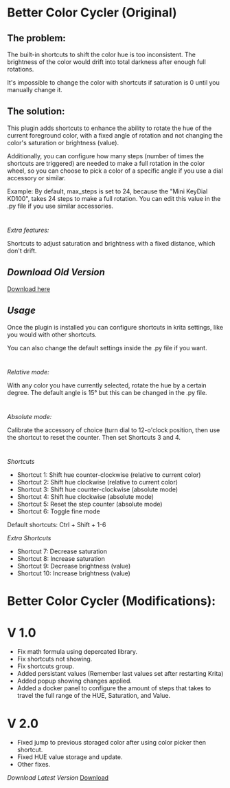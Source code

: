 # Better Color Cycler (Original)


**The problem:**
-
The built-in shortcuts to shift the color hue is too inconsistent.
The brightness of the color would drift into total darkness after enough full rotations.

It's impossible to change the color with shortcuts if saturation is 0 until you manually change it.

**The solution:**
-
This plugin adds shortcuts to enhance the ability to rotate the hue of the current foreground color,
with a fixed angle of rotation and not changing the color's saturation or brightness (value).

Additionally, you can configure how many steps (number of times the shortcuts are triggered) are needed to make a full rotation in the color wheel,
so you can choose to pick a color of a specific angle if you use a dial accessory or similar.

Example: By default, max_steps is set to 24, because the "Mini KeyDial KD100", takes 24 steps to make a full rotation.
You can edit this value in the .py file if you use similar accessories.
#
*Extra features:*

Shortcuts to adjust saturation and brightness with a fixed distance, which don't drift.


*Download Old Version*
-
[Download here](https://bitbucket.org/simolette/krita_bettercolorcycler/get/HEAD.zip)


*Usage*
-
Once the plugin is installed you can configure shortcuts in krita settings, like you would with other shortcuts.

You can also change the default settings inside the .py file if you want.

#
*Relative mode:*

With any color you have currently selected, rotate the hue by a certain degree.
The default angle is 15° but this can be changed in the .py file.

#
*Absolute mode:*

Calibrate the accessory of choice (turn dial to 12-o'clock position, then use the shortcut to reset the counter. Then set Shortcuts 3 and 4.


#
*Shortcuts*

- Shortcut 1:	Shift hue counter-clockwise (relative to current color)
- Shortcut 2:	Shift hue clockwise (relative to current color)
- Shortcut 3:	Shift hue counter-clockwise (absolute mode)
- Shortcut 4:	Shift hue clockwise (absolute mode)
- Shortcut 5:	Reset the step counter (absolute mode)
- Shortcut 6:	Toggle fine mode

Default shortcuts: Ctrl + Shift + 1-6

*Extra Shortcuts*

- Shortcut 7:	Decrease saturation
- Shortcut 8:	Increase saturation
- Shortcut 9:	Decrease brightness (value)
- Shortcut 10:	Increase brightness (value)


# Better Color Cycler (Modifications):

# V 1.0
- Fix math formula using depercated library.
- Fix shortcuts not showing.
- Fix shortcuts group.
- Added persistant values (Remember last values set after restarting Krita)
- Added popup showing changes applied.
- Added a docker panel to configure the amount of steps that takes to travel the full range of the HUE, Saturation, and Value.

# V 2.0
- Fixed jump to previous storaged color after using color picker then shortcut.
- Fixed HUE value storage and update.
- Other fixes.

*Download Latest Version*
[Download](https://github.com/loudbeatproductions/BetterColorCycler-for-Krita/archive/refs/heads/main.zip)
